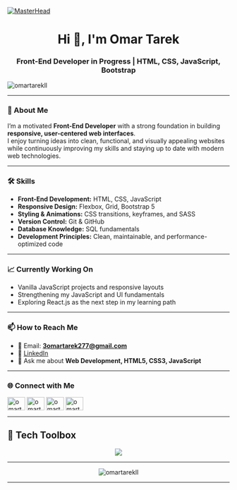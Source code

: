 [![MasterHead](https://repository-images.githubusercontent.com/588181932/e36ec678-7984-4cdd-8e4c-a3932772ff8e)](https://rishavchanda.io)
<h1 align="center">Hi 👋, I'm Omar Tarek</h1>
<h3 align="center">Front-End Developer in Progress | HTML, CSS, JavaScript, Bootstrap</h3>


<p align="left">
  <img src="https://komarev.com/ghpvc/?username=omartarekll&label=Profile%20views&color=0e75b6&style=flat" alt="omartarekll" />
</p>

---

### 🚀 About Me  
I’m a motivated **Front-End Developer** with a strong foundation in building **responsive, user-centered web interfaces**.  
I enjoy turning ideas into clean, functional, and visually appealing websites while continuously improving my skills and staying up to date with modern web technologies.  

---

### 🛠️ Skills  
- **Front-End Development:** HTML, CSS, JavaScript  
- **Responsive Design:** Flexbox, Grid, Bootstrap 5  
- **Styling & Animations:** CSS transitions, keyframes, and SASS  
- **Version Control:** Git & GitHub  
- **Database Knowledge:** SQL fundamentals  
- **Development Principles:** Clean, maintainable, and performance-optimized code  

---

### 📈 Currently Working On  
- Vanilla JavaScript projects and responsive layouts  
- Strengthening my JavaScript and UI fundamentals  
- Exploring React.js as the next step in my learning path  

---

### 📫 How to Reach Me  
- 📧 Email: **3omartarek277@gmail.com**  
- 💼 [LinkedIn](https://linkedin.com/in/omartarekll)  
- 💬 Ask me about **Web Development, HTML5, CSS3, JavaScript**  

---

### 🌐 Connect with Me  
<p align="left">
<a href="https://linkedin.com/in/omartarekll" target="blank"><img align="center" src="https://raw.githubusercontent.com/rahuldkjain/github-profile-readme-generator/master/src/images/icons/Social/linked-in-alt.svg" alt="omartarekll" height="30" width="40" /></a>
<a href="https://stackoverflow.com/users/omartarekll" target="blank"><img align="center" src="https://raw.githubusercontent.com/rahuldkjain/github-profile-readme-generator/master/src/images/icons/Social/stack-overflow.svg" alt="omartarekll" height="30" width="40" /></a>
<a href="https://instagram.com/omartarekll" target="blank"><img align="center" src="https://raw.githubusercontent.com/rahuldkjain/github-profile-readme-generator/master/src/images/icons/Social/instagram.svg" alt="omartarekll" height="30" width="40" /></a>
<a href="https://www.youtube.com/c/omartarekll" target="blank"><img align="center" src="https://raw.githubusercontent.com/rahuldkjain/github-profile-readme-generator/master/src/images/icons/Social/youtube.svg" alt="omartarekll" height="30" width="40" /></a>
</p>

---

## 🧰 Tech Toolbox
<p align="center">
  <img src="https://skillicons.dev/icons?i=html,css,js,bootstrap,git,github,sass,vscode" />
</p>

---

<p align="center">
  <img src="https://github-readme-stats.vercel.app/api?username=omartarekll&show_icons=true&theme=react&hide_border=true&bg_color=0D1117&title_color=00C7FF&icon_color=00C7FF&text_color=FFFFFF" alt="omartarekll" />
</p>

---
